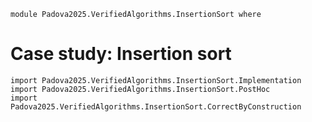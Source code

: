 ```
module Padova2025.VerifiedAlgorithms.InsertionSort where
```

# Case study: Insertion sort

```
import Padova2025.VerifiedAlgorithms.InsertionSort.Implementation
import Padova2025.VerifiedAlgorithms.InsertionSort.PostHoc
import Padova2025.VerifiedAlgorithms.InsertionSort.CorrectByConstruction
```
